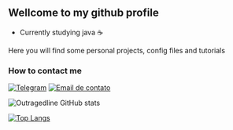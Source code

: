 ## Wellcome to my github profile

- Currently studying java ☕

Here you will find some personal projects, config files and tutorials

### How to contact me
[![Telegram](https://img.shields.io/badge/Telegram-2CA5E0?style=for-the-badge&logo=telegram&logoColor=white)](http://t.me/outragedline)
[![Email de contato](https://img.shields.io/badge/Microsoft_Outlook-0078D4?style=for-the-badge&logo=microsoft-outlook&logoColor=white) ](mailto:diegojanson31@outlook.com)


![Outragedline GitHub stats](https://github-readme-stats.vercel.app/api?username=outragedline&show_icons=true&theme=dracula)

[![Top Langs](https://github-readme-stats.vercel.app/api/top-langs/?username=outragedline&layout=compact&theme=dracula)](https://github.com/anuraghazra/github-readme-stats)



